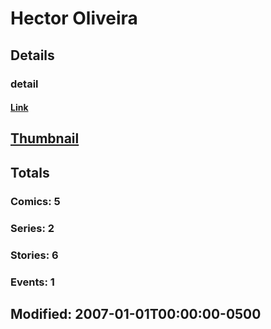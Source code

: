 # Hector  Oliveira 
## Details
### detail
#### [Link](http://marvel.com/comics/creators/8585/hector_oliveira?utm_campaign=apiRef&utm_source=225578a89fc76f3d20fbffda5d17a88d)
## [Thumbnail](http://i.annihil.us/u/prod/marvel/i/mg/b/40/image_not_available.jpg)
## Totals
### Comics: 5
### Series: 2
### Stories: 6
### Events: 1
## Modified: 2007-01-01T00:00:00-0500
